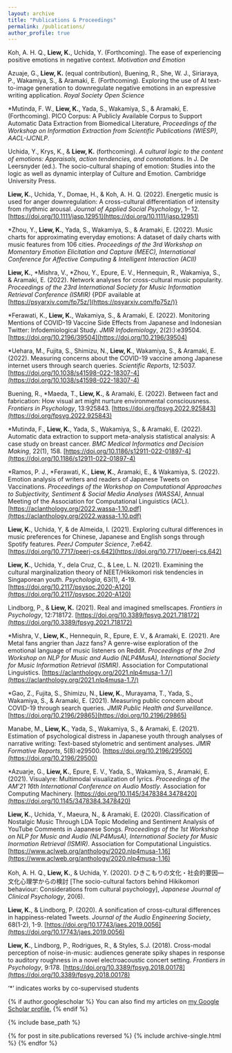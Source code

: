 ```yaml
---
layout: archive
title: "Publications & Proceedings"
permalink: /publications/
author_profile: true
---
```


Koh, A. H. Q., **Liew, K.**, Uchida, Y. (Forthcoming). The ease of experiencing positive emotions in negative context. *Motivation and Emotion*

Azuaje, G., **Liew, K.** (equal contribution), Buening, R., She, W. J., Siriaraya, P., Wakamiya, S., & Aramaki, E. (Forthcoming). Exploring the use of AI text-to-image generation to downregulate negative emotions in an expressive writing application. *Royal Society Open Science*

\*Mutinda, F. W., **Liew, K.**, Yada, S., Wakamiya, S., & Aramaki, E. (Forthcoming). PICO Corpus: A Publicly Available Corpus to Support Automatic Data Extraction from Biomedical Literature, *Proceedings of the Workshop on Information Extraction from Scientific Publications (WIESP), AACL-IJCNLP*.

Uchida, Y., Krys, K., & **Liew, K.** (forthcoming). *A cultural logic to the content of emotions: Appraisals, action tendencies, and connotations*. In J. De Leersnyder (ed.). The socio-cultural shaping of emotion: Studies into the logic as well as dynamic interplay of Culture and Emotion. Cambridge University Press.

**Liew, K.**,  Uchida, Y.,  Domae, H., &  Koh, A. H. Q. (2022).  Energetic music is used for anger downregulation: A cross-cultural differentiation of intensity from rhythmic arousal. *Journal of Applied Social Psychology*,  1– 12. [https://doi.org/10.1111/jasp.12951](https://doi.org/10.1111/jasp.12951)

\*Zhou, Y., **Liew, K.**, Yada, S., Wakamiya, S., & Aramaki, E. (2022). Music charts for approximating everyday emotions: A dataset of daily charts with music features from 106 cities. *Proceedings of the 3rd Workshop on Momentary Emotion Elicitation and Capture (MEEC), International Conference for Affective Computing & Intelligent Interaction (ACII)*

**Liew, K.**, \*Mishra, V., \*Zhou, Y., Epure, E. V., Hennequin, R., Wakamiya, S., & Aramaki, E. (2022). Network analyses for cross-cultural music popularity. *Proceedings of the 23rd International Society for Music Information Retrieval Conference (ISMIR)* {PDF available at [https://psyarxiv.com/fp75z/](https://psyarxiv.com/fp75z/)}

\*Ferawati, K., **Liew, K.**, Wakamiya, S., & Aramaki, E. (2022). Monitoring Mentions of COVID-19 Vaccine Side Effects from Japanese and Indonesian Twitter: Infodemiological Study. *JMIR Infodemiology*, 2(2):):e39504. [https://doi.org/10.2196/39504](https://doi.org/10.2196/39504)

\*Uehara, M., Fujita, S., Shimizu, N., **Liew, K**., Wakamiya, S., & Aramaki, E. (2022). Measuring concerns about the COVID-19 vaccine among Japanese internet users through search queries. *Scientific Reports*, 12:5037. [https://doi.org/10.1038/s41598-022-18307-4](https://doi.org/10.1038/s41598-022-18307-4)

Buening, R., \*Maeda, T., **Liew, K.**, & Aramaki, E. (2022). Between fact and fabrication: How visual art might nurture environmental consciousness. *Frontiers in Psychology*, 13:925843. [https://doi.org/fpsyg.2022.925843](https://doi.org/fpsyg.2022.925843)

\*Mutinda, F., **Liew, K.**, Yada, S., Wakamiya, S., & Aramaki, E. (2022). Automatic data extraction to support meta-analysis statistical analysis: A case study on breast cancer. *BMC Medical Informatics and Decision Making*, 22(1), 158. [https://doi.org/10.1186/s12911-022-01897-4](https://doi.org/10.1186/s12911-022-01897-4)

\*Ramos, P. J., \*Ferawati, K., **Liew, K.**, Aramaki, E., & Wakamiya, S. (2022). Emotion analysis of writers and readers of Japanese Tweets on Vaccinations. *Proceedings of the Workshop on Computational Approaches to Subjectivity, Sentiment & Social Media Analyses (WASSA)*, Annual Meeting of the Association for Computational Linguistics (ACL).[https://aclanthology.org/2022.wassa-1.10.pdf](https://aclanthology.org/2022.wassa-1.10.pdf)

**Liew, K.**, Uchida, Y, & de Almeida, I. (2021). Exploring cultural differences in music preferences for Chinese, Japanese and English songs through Spotify features. *PeerJ Computer Science*, 7:e642. [https://doi.org/10.7717/peerj-cs.642](https://doi.org/10.7717/peerj-cs.642)

**Liew, K.**, Uchida, Y., dela Cruz, C., & Lee, L. N. (2021). Examining the cultural marginalization theory of NEET/Hikikomori risk tendencies in Singaporean youth. *Psychologia*, 63(1), 4-19. [https://doi.org/10.2117/psysoc.2020-A120](https://doi.org/10.2117/psysoc.2020-A120)

Lindborg, P., & **Liew, K.** (2021). Real and imagined smellscapes. *Frontiers in Psychology*, 12:718172. [https://doi.org/10.3389/fpsyg.2021.718172](https://doi.org/10.3389/fpsyg.2021.718172) 

\*Mishra, V., **Liew, K.**, Hennequin, R., Epure, E. V., & Aramaki, E. (2021). Are Metal fans angrier than Jazz fans? A genre-wise exploration of the emotional language of music listeners on Reddit. *Proceedings of the 2nd Workshop on NLP for Music and Audio (NLP4MusA), International Society for Music Information Retrieval (ISMIR)*. Association for Computational Linguistics. [https://aclanthology.org/2021.nlp4musa-1.7/](https://aclanthology.org/2021.nlp4musa-1.7/)

\*Gao, Z., Fujita, S., Shimizu, N., **Liew, K.**, Murayama, T., Yada, S., Wakamiya, S., & Aramaki, E. (2021). Measuring public concern about COVID-19 through search queries. *JMIR Public Health and Surveillance*. [https://doi.org/10.2196/29865](https://doi.org/10.2196/29865)

Manabe, M., **Liew, K.**, Yada, S., Wakamiya, S., & Aramaki, E. (2021). Estimation of psychological distress in Japanese youth through analyses of narrative writing: Text-based stylometric and sentiment analyses. *JMIR Formative Reports*, 5(8):e29500. [https://doi.org/10.2196/29500](https://doi.org/10.2196/29500)

\*Azuarje, G., **Liew, K.**, Epure, E. V., Yada, S., Wakamiya, S., Aramaki, E. (2021). Visualyre: Multimodal visualization of lyrics. *Proceedings of the AM’21 16th International Conference on Audio Mostly*. Association for Computing Machinery. [https://doi.org/10.1145/3478384.3478420](https://doi.org/10.1145/3478384.3478420)

**Liew, K.**, Uchida, Y., Maeura, N., & Aramaki, E. (2020). Classification of Nostalgic Music Through LDA Topic Modeling and Sentiment Analysis of YouTube Comments in Japanese Songs. *Proceedings of the 1st Workshop on NLP for Music and Audio (NLP4MusA), International Society for Music Inormation Retrieval (ISMIR)*. Association for Computational Linguistics. [https://www.aclweb.org/anthology/2020.nlp4musa-1.16](https://www.aclweb.org/anthology/2020.nlp4musa-1.16) 

Koh, A. H. Q., **Liew, K.**, & Uchida, Y. (2020). ひきこもりの文化・社会的要因―文化心理学からの検討 [The socio-cultural factors behind Hikikomori behaviour: Considerations from cultural psychology], *Japanese Journal of Clinical Psychology*, 20(6).

**Liew, K.**, & Lindborg, P. (2020). A sonification of cross-cultural differences in happiness-related Tweets. *Journal of the Audio Engineering Society*, 68(1-2), 1-9. [https://doi.org/10.17743/jaes.2019.0056](https://doi.org/10.17743/jaes.2019.0056)

**Liew, K.**, Lindborg, P., Rodrigues, R., & Styles, S.J. (2018). Cross-modal perception of noise-in-music: audiences generate spiky shapes in response to auditory roughness in a novel electroacoustic concert setting. *Frontiers in Psychology*, 9:178. [https://doi.org/10.3389/fpsyg.2018.00178](https://doi.org/10.3389/fpsyg.2018.00178)


‘\*’ indicates works by co-supervised students 



{% if author.googlescholar %}
  You can also find my articles on <u><a href="{{author.googlescholar}}">my Google Scholar profile</a>.</u>
{% endif %}

{% include base_path %}

{% for post in site.publications reversed %}
  {% include archive-single.html %}
{% endfor %}
